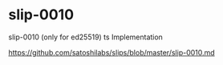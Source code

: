 # slip-0010
slip-0010 (only for ed25519) ts Implementation




https://github.com/satoshilabs/slips/blob/master/slip-0010.md
